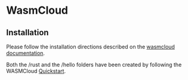 # WasmCloud

## Installation
Please follow the installation directions described on the [wasmcloud documentation](https://wasmcloud.com/docs/installation).

Both the /rust and the /hello folders have been created by following the WASMCloud [Quickstart](https://wasmcloud.com/docs/tour/hello-world).
